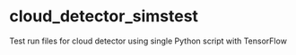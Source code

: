 # cloud_detector_simstest
Test run files for cloud detector using single Python script with TensorFlow 

